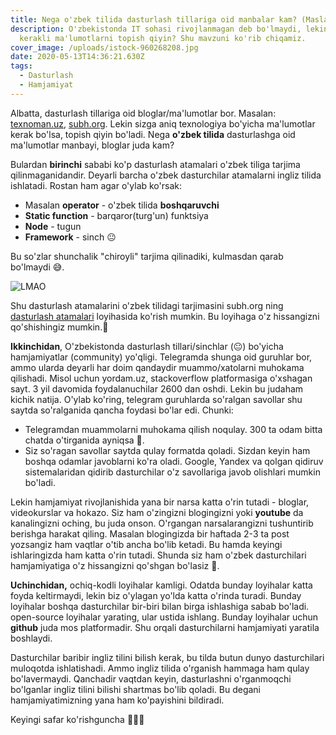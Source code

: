 ```yaml
---
title: Nega o'zbek tilida dasturlash tillariga oid manbalar kam? (Maslahatlar)
description: O'zbekistonda IT sohasi rivojlanmagan deb bo'lmaydi, lekin nega
  kerakli ma'lumotlarni topish qiyin? Shu mavzuni ko'rib chiqamiz.
cover_image: /uploads/istock-960268208.jpg
date: 2020-05-13T14:36:21.630Z
tags:
  - Dasturlash
  - Hamjamiyat
---
```

Albatta, dasturlash tillariga oid bloglar/ma'lumotlar bor. Masalan: [texnoman.uz](https://www.texnoman.uz/), [subh.org](https://subh.org). Lekin sizga aniq texnologiya bo'yicha ma'lumotlar kerak bo'lsa, topish qiyin bo'ladi. Nega **o'zbek tilida** dasturlashga oid ma'lumotlar manbayi, bloglar juda kam? 

Bulardan **birinchi** sababi ko'p dasturlash atamalari o'zbek tiliga tarjima qilinmaganidandir. Deyarli barcha o'zbek dasturchilar atamalarni ingliz tilida ishlatadi. Rostan ham agar o'ylab ko'rsak:

* Masalan **operator** - o'zbek tilida **boshqaruvchi**
* **Static function** - barqaror(turg'un) funktsiya
* **Node** - tugun
* **Framework** - sinch 😐

Bu so'zlar shunchalik "chiroyli" tarjima qilinadiki, kulmasdan qarab bo'lmaydi 😅.

![LMAO](/uploads/41am3y.jpg)

Shu dasturlash atamalarini  o'zbek tilidagi tarjimasini subh.org ning [dasturlash atamalari](https://github.com/subh-tashkiloti/dasturlash-atamalari) loyihasida ko'rish mumkin. Bu loyihaga o'z hissangizni qo'shishingiz mumkin.🙂

**Ikkinchidan**, O'zbekistonda dasturlash tillari/sinchlar (😐) bo'yicha hamjamiyatlar (community) yo'qligi. Telegramda shunga oid guruhlar bor, ammo ularda deyarli har doim qandaydir muammo/xatolarni muhokama qilishadi. Misol uchun yordam.uz, stackoverflow platformasiga o'xshagan sayt. 3 yil davomida foydalanuchilar 2600 dan oshdi. Lekin bu judaham kichik natija. O'ylab ko'ring, telegram guruhlarda so'ralgan savollar shu saytda so'ralganida qancha foydasi bo'lar edi. Chunki:

* Telegramdan muammolarni muhokama qilish noqulay. 300 ta odam bitta chatda o'tirganida ayniqsa 😬.
* Siz so'ragan savollar saytda qulay formatda qoladi. Sizdan keyin ham boshqa odamlar javoblarni ko'ra oladi. Google, Yandex va qolgan qidiruv sistemalaridan qidirib dasturchilar o'z savollariga javob olishlari mumkin bo'ladi.

Lekin hamjamiyat rivojlanishida yana bir narsa katta o'rin tutadi - bloglar, videokurslar va hokazo. Siz ham o'zingizni blogingizni yoki **youtube** da kanalingizni oching, bu juda onson. O'rgangan narsalarangizni tushuntirib berishga harakat qiling. Masalan blogingizda bir haftada 2-3 ta post yozsangiz ham vaqtlar o'tib ancha bo'lib ketadi. Bu hamda keyingi ishlaringizda ham katta o'rin tutadi. Shunda siz ham o'zbek dasturchilari hamjamiyatiga o'z hissangizni qo'shgan bo'lasiz 🙂.

**Uchinchidan,** ochiq-kodli loyihalar kamligi. Odatda bunday loyihalar katta foyda keltirmaydi, lekin biz o'ylagan yo'lda katta o'rinda turadi. Bunday loyihalar boshqa dasturchilar bir-biri bilan birga ishlashiga sabab bo'ladi. open-source loyihalar yarating, ular ustida ishlang.  Bunday loyihalar uchun **github** juda mos platformadir. Shu orqali dasturchilarni hamjamiyati yaratila boshlaydi. 

Dasturchilar baribir ingliz tilini bilish kerak, bu tilda butun dunyo dasturchilari muloqotda ishlatishadi. Ammo ingliz tilida o'rganish hammaga ham qulay bo'lavermaydi. Qanchadir vaqtdan keyin, dasturlashni o'rganmoqchi bo'lganlar ingliz tilini bilishi shartmas bo'lib qoladi. Bu degani hamjamiyatimizning yana ham ko'payishini bildiradi.

Keyingi safar ko'rishguncha 👋👋👋
